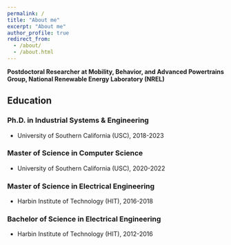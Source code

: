 ```yaml
---
permalink: /
title: "About me"
excerpt: "About me"
author_profile: true
redirect_from: 
  - /about/
  - /about.html
---
```

**Postdoctoral Researcher at Mobility, Behavior, and Advanced Powertrains Group, National Renewable Energy Laboratory (NREL)**
## Education
### Ph.D. in Industrial Systems & Engineering
- University of Southern California (USC), 2018-2023

### Master of Science in Computer Science
- University of Southern California (USC), 2020-2022

### Master of Science in Electrical Engineering
- Harbin Institute of Technology (HIT), 2016-2018

### Bachelor of Science in Electrical Engineering
- Harbin Institute of Technology (HIT), 2012-2016
